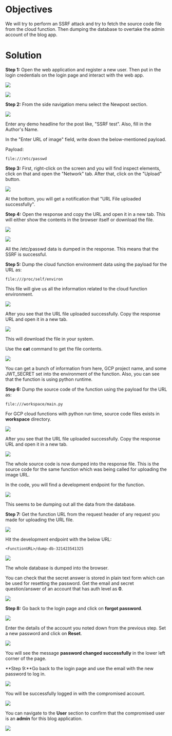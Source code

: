 # Objectives

We will try to perform an SSRF attack and try to fetch the source code file from the cloud function. Then dumping the database to overtake the admin account of the blog app.

# Solution

**Step 1:** Open the web application and register a new user. Then put in the login credentials on the login page and interact with the web app.

![](https://user-images.githubusercontent.com/54552051/204803419-8f935043-5622-4191-88a1-73bfe9cec415.png)

![](https://user-images.githubusercontent.com/54552051/204803427-c3e08c6b-b875-42d8-8d32-cbc6e3e86cf6.png)

**Step 2:** From the side navigation menu select the Newpost section.

![](https://user-images.githubusercontent.com/54552051/204803431-12e96022-7659-4652-9645-4837241ef490.png)

Enter any demo headline for the post like, "SSRF test". Also, fill in the Author's Name.

In the "Enter URL of image" field, write down the below-mentioned payload.

Payload:

```
file:///etc/passwd
```

**Step 3:** First, right-click on the screen and you will find inspect elements, click on that and open the "Network" tab. After that, click on the "Upload" button.

![](https://user-images.githubusercontent.com/54552051/204803434-f7fcacc0-98af-4da9-8502-ad480c797d02.png)

At the bottom, you will get a notification that "URL File uploaded successfully". 

**Step 4:** Open the response and copy the URL and open it in a new tab. This will either show the contents in the browser itself or download the file.

![](https://user-images.githubusercontent.com/54552051/204803439-64c53c62-59b5-42f9-b32d-30c621891f3f.png)

![](https://user-images.githubusercontent.com/54552051/205139292-978765fd-ef04-4860-8aba-22c306999f7f.png)

All the /etc/passwd data is dumped in the response. This means that the SSRF is successful.

**Step 5:** Dump the cloud function environment data using the payload for the URL as:

```
file:///proc/self/environ
```

This file will give us all the information related to the cloud function environment.

![](https://user-images.githubusercontent.com/54552051/204803443-15d60b12-b428-4924-935a-8f6a135253f6.png)

After you see that the URL file uploaded successfully. Copy the response URL and open it in a new tab.

![](https://user-images.githubusercontent.com/54552051/204803449-5d1bbe7d-0a93-4191-ba70-baca779657bc.png)

This will download the file in your system.

Use the **cat** command to get the file contents.

![](https://user-images.githubusercontent.com/54552051/204803453-ecdf02d7-33c9-4712-879c-c2130e62eaad.png)

You can get a bunch of information from here, GCP project name, and some JWT_SECRET set into the environment of the function. Also, you can see that the function is using python runtime.

**Step 6:** Dump the source code of the function using the payload for the URL as:

```
file:///workspace/main.py
```

For GCP cloud functions with python run time, source code files exists in **workspace** directory.

![](https://user-images.githubusercontent.com/54552051/204803454-d7389ed7-eacb-4417-9c68-3321da836427.png)

After you see that the URL file uploaded successfully. Copy the response URL and open it in a new tab.

![](https://user-images.githubusercontent.com/54552051/204803457-bbec3767-698d-4926-956c-47997e9f319c.png)

The whole source code is now dumped into the response file. This is the source code for the same function which was being called for uploading the image URL.

In the code, you will find a development endpoint for the function.

![](https://user-images.githubusercontent.com/54552051/205139539-715f5768-8cd9-448f-85d7-2696a8c7e5f7.png)

This seems to be dumping out all the data from the database.

**Step 7:** Get the function URL from the request header of any request you made for uploading the URL file.

![](https://user-images.githubusercontent.com/54552051/205139527-23a9bc7a-bc5c-4b28-8ebf-5ae5a2f918fe.png)

Hit the development endpoint with the below URL:

```
<FunctionURL>/dump-db-321423541325
```

![](https://user-images.githubusercontent.com/54552051/204803467-89a70091-006b-4f21-8776-4e4862b5f8b3.png)

The whole database is dumped into the browser.

You can check that the secret answer is stored in plain text form which can be used for resetting the password. Get the email and secret question/answer of an account that has auth level as **0**.

![](https://user-images.githubusercontent.com/54552051/204803472-992b8bd6-ca23-4e2c-951a-19e4c2cb8678.png)

**Step 8:** Go back to the login page and click on **forgot password**.

![](https://user-images.githubusercontent.com/54552051/204803475-a4b86350-657c-4601-b226-ab04be3e2ed3.png)

Enter the details of the account you noted down from the previous step. Set a new password and click on **Reset**.

![](https://user-images.githubusercontent.com/54552051/204803477-d46fb01a-fa07-438e-b5ef-7c8c4066266a.png)

You will see the message **password changed successfully** in the lower left corner of the page.

**Step 9:**Go back to the login page and use the email with the new password to log in.

![](https://user-images.githubusercontent.com/54552051/204803480-33ce7eea-1ce3-489e-b305-40701d9e00c4.png)

You will be successfully logged in with the compromised account.

![](https://user-images.githubusercontent.com/54552051/204803483-a48bceae-69f3-45d7-b24e-f83a039ab3b9.png)

You can navigate to the **User** section to confirm that the compromised user is an **admin** for this blog application.

![](https://user-images.githubusercontent.com/54552051/204803485-60af1708-3aa1-4380-b2a0-f23dfd5ea243.png)